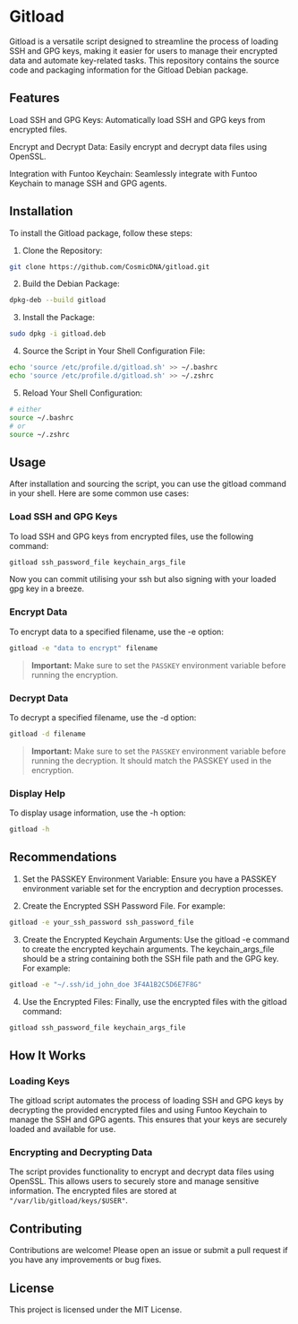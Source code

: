 # Gitload
Gitload is a versatile script designed to streamline the process of loading SSH and GPG keys, making it easier for users to manage their encrypted data and automate key-related tasks. This repository contains the source code and packaging information for the Gitload Debian package.

## Features
Load SSH and GPG Keys: Automatically load SSH and GPG keys from encrypted files.

Encrypt and Decrypt Data: Easily encrypt and decrypt data files using OpenSSL.

Integration with Funtoo Keychain: Seamlessly integrate with Funtoo Keychain to manage SSH and GPG agents.

## Installation
To install the Gitload package, follow these steps:

1. Clone the Repository:

```sh
git clone https://github.com/CosmicDNA/gitload.git
```

2. Build the Debian Package:

```sh
dpkg-deb --build gitload
```

3. Install the Package:

```sh
sudo dpkg -i gitload.deb
```

4. Source the Script in Your Shell Configuration File:

```sh
echo 'source /etc/profile.d/gitload.sh' >> ~/.bashrc
echo 'source /etc/profile.d/gitload.sh' >> ~/.zshrc
```

5. Reload Your Shell Configuration:

```sh
# either
source ~/.bashrc
# or
source ~/.zshrc
```

## Usage
After installation and sourcing the script, you can use the gitload command in your shell. Here are some common use cases:

### Load SSH and GPG Keys
To load SSH and GPG keys from encrypted files, use the following command:

```sh
gitload ssh_password_file keychain_args_file
```



Now you can commit utilising your ssh but also signing with your loaded gpg key in a breeze.

### Encrypt Data
To encrypt data to a specified filename, use the -e option:

```sh
gitload -e "data to encrypt" filename
```

> **Important:** Make sure to set the `PASSKEY` environment variable before running the encryption.

### Decrypt Data
To decrypt a specified filename, use the -d option:

```sh
gitload -d filename
```

> **Important:** Make sure to set the `PASSKEY` environment variable before running the decryption. It should match the PASSKEY used in the encryption.

### Display Help
To display usage information, use the -h option:

```sh
gitload -h
```

## Recommendations
1. Set the PASSKEY Environment Variable: Ensure you have a PASSKEY environment variable set for the encryption and decryption processes.

2. Create the Encrypted SSH Password File. For example:

```sh
gitload -e your_ssh_password ssh_password_file
```

3. Create the Encrypted Keychain Arguments: Use the gitload -e command to create the encrypted keychain arguments. The keychain_args_file should be a string containing both the SSH file path and the GPG key. For example:

```sh
gitload -e "~/.ssh/id_john_doe 3F4A1B2C5D6E7F8G"
```

4. Use the Encrypted Files: Finally, use the encrypted files with the gitload command:

```sh
gitload ssh_password_file keychain_args_file
```

## How It Works

### Loading Keys
The gitload script automates the process of loading SSH and GPG keys by decrypting the provided encrypted files and using Funtoo Keychain to manage the SSH and GPG agents. This ensures that your keys are securely loaded and available for use.

### Encrypting and Decrypting Data
The script provides functionality to encrypt and decrypt data files using OpenSSL. This allows users to securely store and manage sensitive information. The encrypted files are stored at `"/var/lib/gitload/keys/$USER"`.

## Contributing
Contributions are welcome! Please open an issue or submit a pull request if you have any improvements or bug fixes.

## License
This project is licensed under the MIT License.